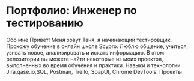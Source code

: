 # Портфолио: Инженер по тестированию
Обо мне
Привет! Меня зовут Таня, я начинающий тестировщик. Прохожу обучение в онлайн школе Scypro. Люблю общение, учиться, узнвать новое, анализировать и искать информацию. 
В этом репозитории вы можете найти некоторые из моих проектов, выполненных во время обучения и практики.
Навыки и технологии
Jira,qase.io,SQL, Postman, Trello, SoapUI, Chrome DevTools.
Проекты
